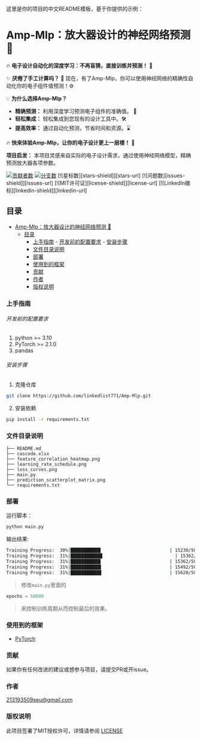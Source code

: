 这里是你的项目的中文README模板，基于你提供的示例：

# Amp-Mlp：放大器设计的神经网络预测 🚀

🔥 **电子设计自动化的深度学习：不再盲猜，直接训练并预测！** 🚀

✨ **厌倦了手工计算吗？** 🐢 现在，有了Amp-Mlp，你可以使用神经网络的精确性自动化你的电子组件值预测！⚙️

💡 **为什么选择Amp-Mlp？**

* **精确预测：** 利用深度学习预测电子组件的准确值。 🎯
* **轻松集成：** 轻松集成到您现有的设计工具中。🛠️
* **提高效率：** 通过自动化预测，节省时间和资源。⌛

🔥 **快来体验Amp-Mlp，让你的电子设计更上一层楼！** 🚀

**项目启发：** 本项目灵感来自实际的电子设计需求，通过使用神经网络模型，精确预测放大器各项参数。

<!-- 项目徽章 -->

[![贡献者数][contributors-shield]][contributors-url]
[![分支数][forks-shield]][forks-url]
[![星标数][stars-shield]][stars-url]
[![问题数][issues-shield]][issues-url]
[![MIT许可证][license-shield]][license-url]
[![LinkedIn徽标][linkedin-shield]][linkedin-url]

## 目录

- [Amp-Mlp：放大器设计的神经网络预测 🚀](#amp-mlp放大器设计的神经网络预测-)
  - [目录](#目录)
    - [上手指南](#上手指南)
          - [开发前的配置要求](#开发前的配置要求)
          - [安装步骤](#安装步骤)
    - [文件目录说明](#文件目录说明)
    - [部署](#部署)
    - [使用到的框架](#使用到的框架)
    - [贡献](#贡献)
    - [作者](#作者)
    - [版权说明](#版权说明)

### 上手指南

###### 开发前的配置要求

1. python >= 3.10
2. PyTorch >= 2.1.0
3. pandas

###### 安装步骤

1. 克隆仓库

```sh
git clone https://github.com/linkedlist771/Amp-Mlp.git
```

2. 安装依赖

```bash
pip install -r requirements.txt
```

### 文件目录说明

```
├── README.md
├── cascode.xlsx
├── feature_correlation_heatmap.png
├── learning_rate_schedule.png
├── loss_curves.png
├── main.py
├── prediction_scatterplot_matrix.png
└── requirements.txt
```

### 部署

运行脚本：
```bash
python main.py
```

输出结果:
```bash
Training Progress:  30%|███████████▎                         | 15230/50000 [00:12<00:27, 1280.55it/s, loss=95.1, test_loss=89.5]Epoch 15270: reducing learning rate of group 0 to 8.0000e-04.
Training Progress:  31%|███████████▉                           | 15362/50000 [00:12<00:26, 1291.34it/s, loss=95, test_loss=89.5]Epoch 15371: reducing learning rate of group 0 to 6.4000e-04.
Training Progress:  31%|███████████▎                         | 15362/50000 [00:12<00:26, 1291.34it/s, loss=94.9, test_loss=89.4]Epoch 15472: reducing learning rate of group 0 to 5.1200e-04.
Training Progress:  31%|███████████▍                         | 15492/50000 [00:12<00:27, 1273.47it/s, loss=94.9, test_loss=89.4]Epoch 15573: reducing learning rate of group 0 to 4.0960e-04.
Training Progress:  31%|███████████▌                         | 15620/50000 [00:12<00:28, 1226.60it/s, loss=94.8, test_loss=89.4]Epoch 15674: reducing learning rate of group 0 to 3.2768e-04.
```


> 修改`main.py`里面的 
```python
epochs = 50000
```
> 来控制训练周期从而控制最后的效果。 



### 使用到的框架

- [PyTorch](https://pytorch.org)

### 贡献

如果你有任何改进的建议或想参与项目，请提交PR或开issue。

### 作者

213193509seu@gmail.com

### 版权说明

此项目签署了MIT授权许可，详情请参阅 [LICENSE](LICENSE)

<!-- 链接 -->
[your-project-path]:your_username_/Amp-Mlp
[contributors-shield]: https://img.shields.io/github/contributors/your_username_/Amp-Mlp.svg?style=flat-square
[contributors-url]: https://github.com/your_username_/Amp-Mlp/graphs/contributors
[forks-shield]: https://img.shields.io/github/forks/your_username_/Amp-Mlp.svg?style=flat-square
[forks-url]: https://github.com/your_username_/Amp-M